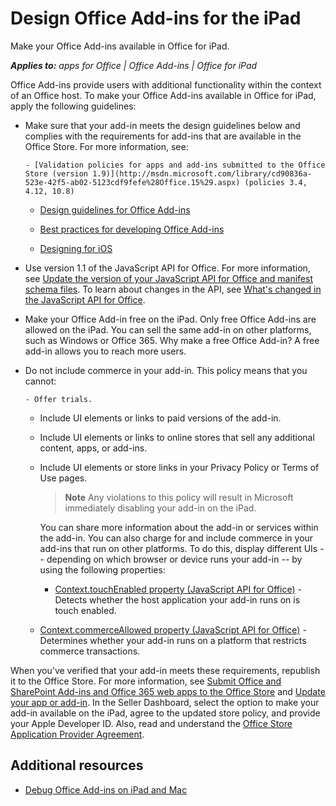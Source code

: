 
# Design Office Add-ins for the iPad
Make your Office Add-ins available in Office for iPad.

 _**Applies to:** apps for Office | Office Add-ins | Office for iPad_

Office Add-ins provide users with additional functionality within the context of an Office host. To make your Office Add-ins available in Office for iPad, apply the following guidelines:

- Make sure that your add-in meets the design guidelines below and complies with the requirements for add-ins that are available in the Office Store. For more information, see:
    
      - [Validation policies for apps and add-ins submitted to the Office Store (version 1.9)](http://msdn.microsoft.com/library/cd90836a-523e-42f5-ab02-5123cdf9fefe%28Office.15%29.aspx) (policies 3.4, 4.12, 10.8)
    
  - [Design guidelines for Office Add-ins](../design/add-in-design.md)
    
  - [Best practices for developing Office Add-ins](http://msdn.microsoft.com/library/d455b76b-4d76-493d-a681-6b02ba1f38a8%28Office.15%29.aspx)
    
  - [Designing for iOS](https://developer.apple.com/library/ios/documentation/UserExperience/Conceptual/MobileHIG/)
    
- Use version 1.1 of the JavaScript API for Office. For more information, see [Update the version of your JavaScript API for Office and manifest schema files](../overview/update-your-javascript-api-for-office-and-manifest-schema-version.md). To learn about changes in the API, see [What's changed in the JavaScript API for Office](../reference/what's-changed-in-the-javascript-api-for-office.md).
    
- Make your Office Add-in free on the iPad. Only free Office Add-ins are allowed on the iPad. You can sell the same add-in on other platforms, such as Windows or Office 365. Why make a free Office Add-in? A free add-in allows you to reach more users.
    
- Do not include commerce in your add-in. This policy means that you cannot:
    
      - Offer trials.
    
  - Include UI elements or links to paid versions of the add-in.
    
  - Include UI elements or links to online stores that sell any additional content, apps, or add-ins.
    
  - Include UI elements or store links in your Privacy Policy or Terms of Use pages.
    

     >**Note**  Any violations to this policy will result in Microsoft immediately disabling your add-in on the iPad.

    You can share more information about the add-in or services within the add-in. You can also charge for and include commerce in your add-ins that run on other platforms. To do this, display different UIs -- depending on which browser or device runs your add-in -- by using the following properties:
    
      - [Context.touchEnabled property (JavaScript API for Office)](http://msdn.microsoft.com/library/fd73f94b-7e4a-422c-afdb-fef6fba43766%28Office.15%29.aspx) - Detects whether the host application your add-in runs on is touch enabled.
    
  - [Context.commerceAllowed property (JavaScript API for Office)](http://msdn.microsoft.com/library/fd3812ac-14c3-485f-8991-d12fcc99c450%28Office.15%29.aspx) - Determines whether your add-in runs on a platform that restricts commerce transactions.
    
When you've verified that your add-in meets these requirements, republish it to the Office Store. For more information, see [Submit Office and SharePoint Add-ins and Office 365 web apps to the Office Store](http://msdn.microsoft.com/library/ff075782-1303-4517-91cc-b3d730e9b9ae%28Office.15%29.aspx) and [Update your app or add-in](http://msdn.microsoft.com/library/7313d32b-5345-4039-ac5d-a1ba0aef890b%28Office.15%29.aspx). In the Seller Dashboard, select the option to make your add-in available on the iPad, agree to the updated store policy, and provide your Apple Developer ID. Also, read and understand the [Office Store Application Provider Agreement](https://sellerdashboard.microsoft.com/Assets/Content/Agreements/en-US/Office_Store_Seller_Agreement_20120927.md). 

## Additional resources



- [Debug Office Add-ins on iPad and Mac](../testing/debug-office-add-ins-on-ipad-and-mac.md)
    
